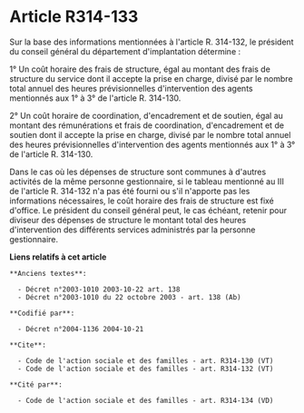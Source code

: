 # Article R314-133

Sur la base des informations mentionnées à l'article R. 314-132, le président du conseil général du département
d'implantation détermine : 

1° Un coût horaire des frais de structure, égal au montant des frais de structure du service dont il accepte la prise en
charge, divisé par le nombre total annuel des heures prévisionnelles d'intervention des agents mentionnés aux 1° à 3° de
l'article R. 314-130.

2° Un coût horaire de coordination, d'encadrement et de soutien, égal au montant des rémunérations et frais de coordination,
d'encadrement et de soutien dont il accepte la prise en charge, divisé par le nombre total annuel des heures prévisionnelles
d'intervention des agents mentionnés aux 1° à 3° de l'article R. 314-130.

Dans le cas où les dépenses de structure sont communes à d'autres activités de la même personne gestionnaire, si le tableau
mentionné au III de l'article R. 314-132 n'a pas été fourni ou s'il n'apporte pas les informations nécessaires, le coût
horaire des frais de structure est fixé d'office. Le président du conseil général peut, le cas échéant, retenir pour diviseur
des dépenses de structure le montant total des heures d'intervention des différents services administrés par la personne
gestionnaire.

**Liens relatifs à cet article**

	**Anciens textes**:

	  - Décret n°2003-1010 2003-10-22 art. 138
	  - Décret n°2003-1010 du 22 octobre 2003 - art. 138 (Ab)

	**Codifié par**:

	  - Décret n°2004-1136 2004-10-21

	**Cite**:

	  - Code de l'action sociale et des familles - art. R314-130 (VT)
	  - Code de l'action sociale et des familles - art. R314-132 (VT)

	**Cité par**:

	  - Code de l'action sociale et des familles - art. R314-134 (VD)
